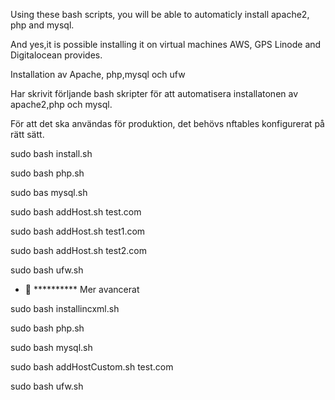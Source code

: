    Using these bash scripts, you will be able to automaticly install apache2, php and mysql.

  And yes,it is possible   installing it on virtual machines AWS, GPS Linode and Digitalocean provides.

 
 Installation av Apache, php,mysql och ufw
 
 Har skrivit förljande bash skripter för att automatisera installatonen av apache2,php och mysql.
 
 För att det ska användas för produktion, det behövs nftables konfigurerat på rätt sätt.
 
  
 sudo bash install.sh
 
 sudo bash  php.sh
 
 sudo bas mysql.sh
 
 sudo bash addHost.sh test.com
 
 sudo bash addHost.sh test1.com
 
 sudo bash addHost.sh test2.com
 
 sudo bash ufw.sh
 
 - 👀  ********** Mer avancerat

 
 
 sudo bash installincxml.sh 
 
 sudo bash php.sh
 
 sudo bash mysql.sh
 
 sudo bash addHostCustom.sh test.com
 
 sudo bash ufw.sh
 
 
  
  
